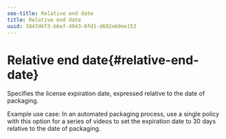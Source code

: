```yaml
---
seo-title: Relative end date
title: Relative end date
uuid: 3847d6f3-b6ef-4943-8fd1-d692eb9ee153
---
```


# Relative end date{#relative-end-date}

Specifies the license expiration date, expressed relative to the date of packaging.

Example use case: In an automated packaging process, use a single policy with this option for a series of videos to set the expiration date to 30 days relative to the date of packaging. 
